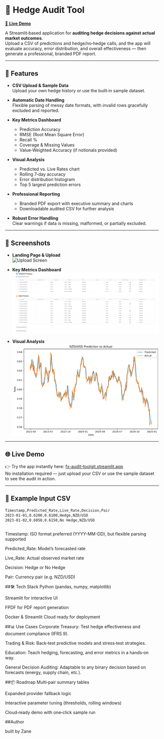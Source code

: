 # 📑 Hedge Audit Tool

[📄 **Live Demo**](https://fx-audit-toolgit.streamlit.app/)  

A Streamlit‑based application for **auditing hedge decisions against actual market outcomes**.  
Upload a CSV of predictions and hedge/no‑hedge calls, and the app will evaluate accuracy, error distribution, and overall effectiveness — then generate a professional, branded PDF report.

---

## 🚀 Features

- **CSV Upload & Sample Data**  
  Upload your own hedge history or use the built‑in sample dataset.

- **Automatic Date Handling**  
  Flexible parsing of messy date formats, with invalid rows gracefully excluded and reported.

- **Key Metrics Dashboard**  
  - Prediction Accuracy  
  - RMSE (Root Mean Square Error)  
  - Recall %  
  - Coverage & Missing Values  
  - Value‑Weighted Accuracy (if notionals provided)

- **Visual Analysis**  
  - Predicted vs. Live Rates chart  
  - Rolling 7‑day accuracy  
  - Error distribution histogram  
  - Top 5 largest prediction errors

- **Professional Reporting**  
  - Branded PDF export with executive summary and charts  
  - Downloadable audited CSV for further analysis

- **Robust Error Handling**  
  Clear warnings if data is missing, malformed, or partially excluded.

---

## 📸 Screenshots



- **Landing Page & Upload**  
  ![Upload Screen](docs/Screenshot.png)

- **Key Metrics Dashboard**  
  ![Metrics Dashboard](docs/findings.png)

- **Visual Analysis**  
  ![Charts](docs/graph.png)



---

## 🌐 Live Demo

👉 Try the app instantly here: [fx-audit-toolgit.streamlit.app](https://fx-audit-toolgit.streamlit.app/)  
No installation required — just upload your CSV or use the sample dataset to see the audit in action.

---

## 📂 Example Input CSV

```csv
Timestamp,Predicted_Rate,Live_Rate,Decision,Pair
2023-01-01,0.6200,0.6100,Hedge,NZD/USD
2023-01-02,0.6050,0.6150,No Hedge,NZD/USD
```


##
Timestamp: ISO format preferred (YYYY-MM-DD), but flexible parsing supported

Predicted_Rate: Model’s forecasted rate

Live_Rate: Actual observed market rate

Decision: Hedge or No Hedge

Pair: Currency pair (e.g. NZD/USD)

##🛠️ Tech Stack
Python (pandas, numpy, matplotlib)

Streamlit for interactive UI

FPDF for PDF report generation

Docker & Streamlit Cloud ready for deployment

##📊 Use Cases
Corporate Treasury: Test hedge effectiveness and document compliance (IFRS 9).

Trading & Risk: Back‑test predictive models and stress‑test strategies.

Education: Teach hedging, forecasting, and error metrics in a hands‑on way.

General Decision Auditing: Adaptable to any binary decision based on forecasts (energy, supply chain, etc.).

##📦 Roadmap
Multi‑pair summary tables

Expanded provider fallback logic

Interactive parameter tuning (thresholds, rolling windows)

Cloud‑ready demo with one‑click sample run

##Author

built by Zane
